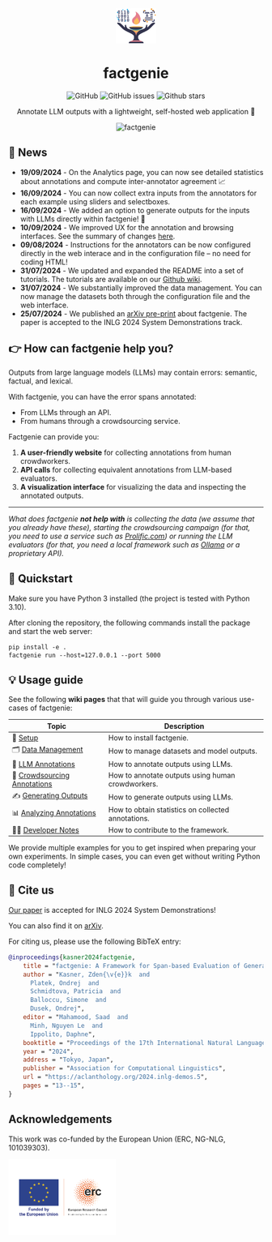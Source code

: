 <div align="center">
<img src="factgenie/static/img/factgenie.png" width=80px" alt="logo" />

<h1> factgenie </h1>

![GitHub](https://img.shields.io/github/license/kasnerz/factgenie)
![GitHub issues](https://img.shields.io/github/issues/kasnerz/factgenie)
![Github stars](https://img.shields.io/github/stars/kasnerz/factgenie?style=social)
<!-- ![PyPI](https://img.shields.io/pypi/v/factgenie) -->
<!-- ![PyPI downloads](https://img.shields.io/pypi/dm/factgenie) -->

Annotate LLM outputs with a lightweight, self-hosted web application 🌈


![factgenie](https://github.com/user-attachments/assets/f9db19b1-3bfe-46c1-bdc7-5e5242bb6e42)


</div>

## 📢  News
- **19/09/2024** - On the Analytics page, you can now see detailed statistics about annotations and compute inter-annotator agreement 📈
- **16/09/2024** - You can now collect extra inputs from the annotators for each example using sliders and selectboxes. 
- **16/09/2024** - We added an option to generate outputs for the inputs with LLMs directly within factgenie! 🦾
- **10/09/2024** - We improved UX for the annotation and browsing interfaces. See the summary of changes [here](https://github.com/ufal/factgenie/pull/71).
- **09/08/2024** - Instructions for the annotators can be now configured directly in the web interace and in the configuration file – no need for coding HTML!
- **31/07/2024** - We updated and expanded the README into a set of tutorials. The tutorials are available on our [Github wiki](../../wiki/).
- **31/07/2024** - We substantially improved the data management. You can now manage the datasets both through the configuration file and the web interface.
- **25/07/2024** - We published an [arXiv pre-print](https://arxiv.org/abs/2407.17863) about factgenie. The paper is accepted to the INLG 2024 System Demonstrations track.

## 👉️ How can factgenie help you?
Outputs from large language models (LLMs) may contain errors: semantic, factual, and lexical. 

With factgenie, you can have the error spans annotated:
- From LLMs through an API.
- From humans through a crowdsourcing service.

Factgenie can provide you:
1. **A user-friendly website** for collecting annotations from human crowdworkers.
2. **API calls** for collecting equivalent annotations from LLM-based evaluators.
3. **A visualization interface** for visualizing the data and inspecting the annotated outputs.

---
*What does factgenie **not help with** is collecting the data (we assume that you already have these), starting the crowdsourcing campaign (for that, you need to use a service such as [Prolific.com](https://prolific.com)) or running the LLM evaluators (for that, you need a local framework such as [Ollama](https://ollama.com) or a proprietary API).*

## 🏃 Quickstart
Make sure you have Python 3 installed (the project is tested with Python 3.10).

After cloning the repository, the following commands install the package and start the web server:
```
pip install -e .
factgenie run --host=127.0.0.1 --port 5000
```

## 💡 Usage guide


See the following **wiki pages** that that will guide you through various use-cases of factgenie:

| Topic                                                                  | Description                                        |
| ---------------------------------------------------------------------- | -------------------------------------------------- |
| 🔧 [Setup](../../wiki/01-Setup)                                         | How to install factgenie.                          |
| 🗂️ [Data Management](../../wiki/02-Data-Management)                     | How to manage datasets and model outputs.          |
| 🤖 [LLM Annotations](../../wiki/03-LLM-Annotations)                     | How to annotate outputs using LLMs.                |
| 👥 [Crowdsourcing Annotations](../../wiki/04-Crowdsourcing-Annotations) | How to annotate outputs using human crowdworkers.  |
| ✍️  [Generating Outputs](../../wiki/05-Generating-Outputs)              | How to generate outputs using LLMs.                |
| 📊 [Analyzing Annotations](../../wiki/06-Analyzing-Annotations)         | How to obtain statistics on collected annotations. |
| 🧑‍💻 [Developer Notes](../../wiki/07-Developer-Notes)                     | How to contribute to the framework.                |

 
We provide multiple examples for you to get inspired when preparing your own experiments. In simple cases, you can even get without writing Python code completely!

## 💬 Cite us

[Our paper](https://aclanthology.org/2024.inlg-demos.5/) is accepted for INLG 2024 System Demonstrations!

You can also find it on [arXiv](https://arxiv.org/abs/2407.17863).

For citing us, please use the following BibTeX entry:
```bibtex
@inproceedings{kasner2024factgenie,
    title = "factgenie: A Framework for Span-based Evaluation of Generated Texts",
    author = "Kasner, Zden{\v{e}}k  and
      Platek, Ondrej  and
      Schmidtova, Patricia  and
      Balloccu, Simone  and
      Dusek, Ondrej",
    editor = "Mahamood, Saad  and
      Minh, Nguyen Le  and
      Ippolito, Daphne",
    booktitle = "Proceedings of the 17th International Natural Language Generation Conference: System Demonstrations",
    year = "2024",
    address = "Tokyo, Japan",
    publisher = "Association for Computational Linguistics",
    url = "https://aclanthology.org/2024.inlg-demos.5",
    pages = "13--15",
}
```

## Acknowledgements
This work was co-funded by the European Union (ERC, NG-NLG, 101039303).

<img src="img/LOGO_ERC-FLAG_FP.png" alt="erc-logo" height="150"/> 
